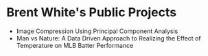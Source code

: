 # Brent White's Public Projects
- Image Compression Using Principal Component Analysis
- Man vs Nature: A Data Driven Approach to Realizing the Effect of Temperature on MLB Batter Performance
